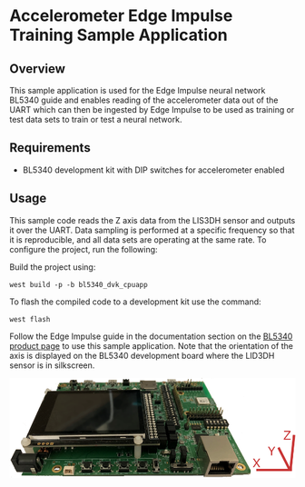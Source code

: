 # Accelerometer Edge Impulse Training Sample Application

## Overview

This sample application is used for the Edge Impulse neural network
BL5340 guide and enables reading of the accelerometer data out of the
UART which can then be ingested by Edge Impulse to be used as training
or test data sets to train or test a neural network.

## Requirements

* BL5340 development kit with DIP switches for accelerometer enabled

## Usage

This sample code reads the Z axis data from the LIS3DH sensor and
outputs it over the UART. Data sampling is performed at a specific
frequency so that it is reproducible, and all data sets are operating
at the same rate. To configure the project, run the following:

Build the project using:

```
west build -p -b bl5340_dvk_cpuapp
```

To flash the compiled code to a development kit use the command:

```
west flash
```

Follow the Edge Impulse guide in the documentation section on the
[BL5340 product page](https://www.lairdconnect.com/wireless-modules/bluetooth-modules/bluetooth-5-modules/bl5340-series-multi-core-bluetooth-52-802154-nfc-modules)
to use this sample application. Note that the
orientation of the axis is displayed on the BL5340 development board
where the LID3DH sensor is in silkscreen.

![BL5340 vibration axis orientation](../docs/images/bl5340_axis.png)
